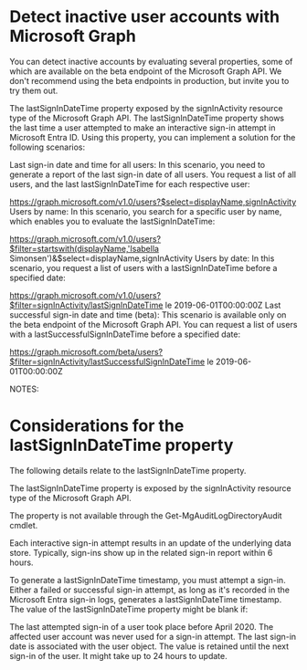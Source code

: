 Detect inactive user accounts with Microsoft Graph
==================================================

You can detect inactive accounts by evaluating several properties, some of which are available on the beta endpoint of the Microsoft Graph API. We don't recommend using the beta endpoints in production, but invite you to try them out.

The lastSignInDateTime property exposed by the signInActivity resource type of the Microsoft Graph API. The lastSignInDateTime property shows the last time a user attempted to make an interactive sign-in attempt in Microsoft Entra ID. Using this property, you can implement a solution for the following scenarios:

Last sign-in date and time for all users: In this scenario, you need to generate a report of the last sign-in date of all users. You request a list of all users, and the last lastSignInDateTime for each respective user:

https://graph.microsoft.com/v1.0/users?$select=displayName,signInActivity
Users by name: In this scenario, you search for a specific user by name, which enables you to evaluate the lastSignInDateTime:

https://graph.microsoft.com/v1.0/users?$filter=startswith(displayName,'Isabella Simonsen')&$select=displayName,signInActivity
Users by date: In this scenario, you request a list of users with a lastSignInDateTime before a specified date:

https://graph.microsoft.com/v1.0/users?$filter=signInActivity/lastSignInDateTime le 2019-06-01T00:00:00Z
Last successful sign-in date and time (beta): This scenario is available only on the beta endpoint of the Microsoft Graph API. You can request a list of users with a lastSuccessfulSignInDateTime before a specified date:

https://graph.microsoft.com/beta/users?$filter=signInActivity/lastSuccessfulSignInDateTime le 2019-06-01T00:00:00Z


NOTES:

Considerations for the lastSignInDateTime property
==================================================

The following details relate to the lastSignInDateTime property.

The lastSignInDateTime property is exposed by the signInActivity resource type of the Microsoft Graph API.

The property is not available through the Get-MgAuditLogDirectoryAudit cmdlet.

Each interactive sign-in attempt results in an update of the underlying data store. Typically, sign-ins show up in the related sign-in report within 6 hours.

To generate a lastSignInDateTime timestamp, you must attempt a sign-in. Either a failed or successful sign-in attempt, as long as it's recorded in the Microsoft Entra sign-in logs, generates a lastSignInDateTime timestamp. The value of the lastSignInDateTime property might be blank if:

The last attempted sign-in of a user took place before April 2020.
The affected user account was never used for a sign-in attempt.
The last sign-in date is associated with the user object. The value is retained until the next sign-in of the user. It might take up to 24 hours to update.

